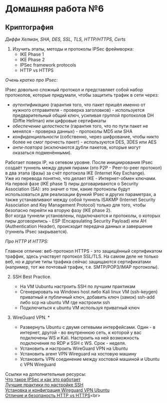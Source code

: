 # Домашняя работа №6

## Криптография
_Диффи Хелман, SHA, DES, SSL, TLS, HTTP/HTTPS, Certs_

1. Изучить этапы, методы и протоколы IPSec фреймворка:
    - IKE Phase 1
    - IKE Phase 2
    - IPSec framework protocols
    - HTTP vs HTTPS<br>

_Очень кратко про IPsec:_

IPsec довольно сложный протокол и представляет собой набор протоколов, которые придумали, чтобы защитить трафик в сети через:
- _аутентификацию_ (гарантия того, что пакет пришёл именно от нужного отправителя - проверка заголовков) - используется предварительный общий ключ, усиливая группой протоколов DH (Diffie Hellman) или цифровые сертификаты
- _обеспечение целостности_ (гарантия того, что по пути пакет не менялся - проверка данных) - протоколы MD5 или SHA
- _конфиденциальности_ (собственно, через шифрование, чтобы никто более не смог прочесть пакет) - используются DES, 3DES или AES
- _анти-повтора_ (исключаются дубли пакетов, которые могут оказаться подменёнными).<br>

Работает поверх IP, на сетевом уровне. После инициирования IPsec создаёт туннель между двумя пирами (это P2P - Peer-to-peer протокол) в два этапа (фазы) за счёт протокола IKE (Internet Key Exchange). <br>
Уже из перевода понятно, что делает IKE - Интернет-обмен ключами.<br>
На первой фазе (IKE phase 1) пиры договариваются о Security Association (SA): это значит о том, какие протоколы будут использоваться для реализации функий IPsec и других параметрах, а также устанавливают между собой туннель ISAKMP (Internet Security Association and Key Management Protocol) только для того, чтобы безопасно перейти на вторую фазу (IKE phase 2).<br>
Вот когда туннели установлены, подключаются и протоколы, о которых пиры договорились - ESP (Encapsulating Security Payload) или AH (Authentication Header), происходит передача данных и завершение (туннель IPsec закрывается).

_Про HTTP И HTTPS:_

Главное отличие: веб-протокол HTTPS - это защищённый сертификатом траффик, здесь участвует протокол SSL/TLS. На самом деле не только веб, но и другие типы трафика сейчас защищаются сертификатами (например, тот же почтовый трафик, т.е. SMTP/POP3/IMAP протоколы).
    
2. SSH Best Practice.
    - На VM Uubuntu настроить SSH по лучшим практикам
    - Сгенерировать на Windows host либо Kali linux VM (ssh-keygen) приватный и публичный ключ, добавить ключ (замок) ssh-add либо scp на ubuntu VM где настроили ssh
    - Подключиться к ubuntu VM используя приватный ключ

3. WireGuard VPN. *
    - Развернуть Ubuntu с двумя сетевыми интерфейсами. Один - в интернет, другой - во внутреннюю сеть, к которой у вас подключены WS и Kali. Настроить на ней возможность подключения по RDP и SSH c WS. Срок - неделя. 
    - Установить и настроить WireGuard VPN на Ubuntu
    - Установить агент VPN Wireguard на хостовую машину 
    - Установить VPN соединение между хостовой машиной и Ubuntu с VPN Wireguard  

Ссылки на дополнительные ресурсы:<br>
      [Что такое IPSec и как это работает](https://networklessons.com/cisco/ccie-routing-switching/ipsec-internet-protocol-security)<br>
      [Лучшие практики по настройке SSH](https://wiki.merionet.ru/articles/luchshie-praktiki-po-zashhite-ssh-podklyucheniya)<br>
      [Установка и конфиграция Wireguard VPN Ubuntu](https://habr.com/ru/sandbox/189100/)<br>
      [Отличие и безопаность HTTP vs HTTPS](https://www.cloudflare.com/learning/ssl/why-is-http-not-secure/#:~:text=The%20only%20difference%20between%20the,far%20more%20secure%20than%20HTTP.)<br>
